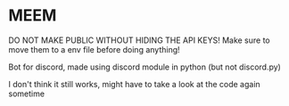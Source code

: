 # MEEM

DO NOT MAKE PUBLIC WITHOUT HIDING THE API KEYS! Make sure to move them to a env file before doing anything!

Bot for discord, made using discord module in python (but not discord.py)

I don't think it still works, might have to take a look at the code again sometime
